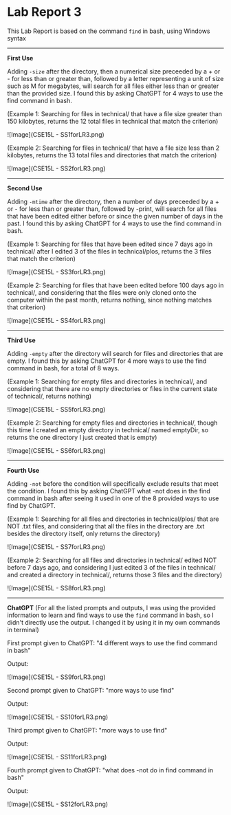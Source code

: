# Lab Report 3
This Lab Report is based on the command `find` in bash, using Windows syntax

---
**First Use**

Adding `-size` after the directory, then a numerical size preceeded by a + or - for less than or greater than, followed by a letter representing a unit of size such as M for megabytes, will search for all files either less than or greater than the provided size. I found this by asking ChatGPT for 4 ways to use the find command in bash.

(Example 1: Searching for files in technical/ that have a file size greater than 150 kilobytes, returns the 12 total files in technical that match the criterion)

![Image](CSE15L - SS1forLR3.png)

(Example 2: Searching for files in technical/ that have a file size less than 2 kilobytes, returns the 13 total files and directories that match the criterion)

![Image](CSE15L - SS2forLR3.png)

---
**Second Use**

Adding `-mtime` after the directory, then a number of days preceeded by a + or - for less than or greater than, followed by -print, will search for all files that have been edited either before or since the given number of days in the past. I found this by asking ChatGPT for 4 ways to use the find command in bash.

(Example 1: Searching for files that have been edited since 7 days ago in technical/ after I edited 3 of the files in technical/plos, returns the 3 files that match the criterion)

![Image](CSE15L - SS3forLR3.png)

(Example 2: Searching for files that have been edited before 100 days ago in technical/, and considering that the files were only cloned onto the computer within the past month, returns nothing, since nothing matches that criterion)

![Image](CSE15L - SS4forLR3.png)

---
**Third Use**

Adding `-empty` after the directory will search for files and directories that are empty. I found this by asking ChatGPT for 4 more ways to use the find command in bash, for a total of 8 ways.

(Example 1: Searching for empty files and directories in technical/, and considering that there are no empty directories or files in the current state of technical/, returns nothing)

![Image](CSE15L - SS5forLR3.png)

(Example 2: Searching for empty files and directories in technical/, though this time I created an empty directory in technical/ named emptyDir, so returns the one directory I just created that is empty)

![Image](CSE15L - SS6forLR3.png)

---
**Fourth Use**

Adding `-not` before the condition will specifically exclude results that meet the condition. I found this by asking ChatGPT what -not does in the find command in bash after seeing it used in one of the 8 provided ways to use find by ChatGPT.

(Example 1: Searching for all files and directories in technical/plos/ that are NOT .txt files, and considering that all the files in the directory are .txt besides the directory itself, only returns the directory)

![Image](CSE15L - SS7forLR3.png)

(Example 2: Searching for all files and directories in technical/ edited NOT before 7 days ago, and considering I just edited 3 of the files in technical/ and created a directory in technical/, returns those 3 files and the directory)

![Image](CSE15L - SS8forLR3.png)

---
**ChatGPT**
(For all the listed prompts and outputs, I was using the provided information to learn and find ways to use the `find` command in bash, so I didn't directly use the output. I changed it by using it in my own commands in terminal)

First prompt given to ChatGPT: "4 different ways to use the find command in bash"

Output:

![Image](CSE15L - SS9forLR3.png)

Second prompt given to ChatGPT: "more ways to use find"

Output:

![Image](CSE15L - SS10forLR3.png)

Third prompt given to ChatGPT: "more ways to use find"

Output:

![Image](CSE15L - SS11forLR3.png)

Fourth prompt given to ChatGPT: "what does -not do in find command in bash"

Output:

![Image](CSE15L - SS12forLR3.png)
